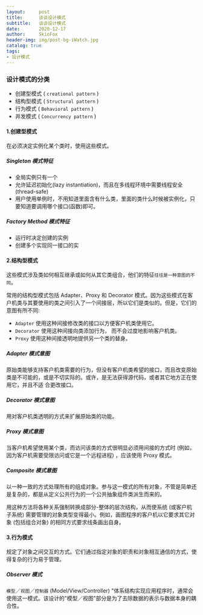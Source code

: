 ```yaml
---
layout:     post
title:      谈谈设计模式
subtitle:   谈谈设计模式
date:       2020-12-17
author:     SkioFox
header-img: img/post-bg-iWatch.jpg
catalog: true
tags:
- 设计模式
---
```


### 设计模式的分类

* 创建型模式 ( `creational pattern` )
* 结构型模式 ( `Structural pattern` )
* 行为模式 ( `Behavioral pattern` )
* 并发模式 ( `Concurrency pattern` )

#### 1.创建型模式

在必须决定实例化某个类时，使用这些模式。

##### Singleton 模式特征

* 全局实例只有一个
* 允许延迟初始化(lazy instantiation)，而且在多线程环境中需要线程安全(thread-safe)
* 用户使用单例时，不用知道里面含有什么类，里面的类什么时候被实例化，只要知道要调用哪个接口(函数)即可。

##### Factory Method 模式特征

* 运行时决定创建的实例
* 创建多个实现同一接口的实

#### 2.结构型模式

这些模式涉及类如何相互继承或如何从其它类组合，他们的特征`往往是一种意图的不同`。

常用的结构型模式包括 Adapter、Proxy 和 Decorator 模式。因为这些模式在客户机类与其要使用的类之间引入了一个间接层，所以它们是类似的。但是，它们的意图有所不同:

* `Adapter` 使用这种间接修改类的接口以方便客户机类使用它。
* `Decorator` 使用这种间接向类添加行为， 而不会过度地影响客户机类。
* `Proxy` 使用这种间接透明地提供另一个类的替身。

##### Adapter 模式意图

原始类能够支持客户机类需要的行为，但没有客户机类希望的接口，而且改变原始类是不可能的，或是不切实际的。或许，是无法获得源代码，或者其它地方正在使用它，并且不适 合更改接口。

##### Decorator 模式意图

用对客户机类透明的方式来扩展原始类的功能。

##### Proxy 模式意图

当客户机希望使用某个类，而访问该类的方式很明显必须用间接的方式时 (例如，因为客户机需要受限访问或它是一个远程进程) ，应该使用 Proxy 模式。

##### Composite 模式意图

以一种一致的方式处理所有的组成对象。参与这一模式的所有对象，不管是简单还是复杂的，都是从定义公共行为的一个公共抽象组件类派生而来的。

用这种方法将各种关系强制转换成部分-整体的层次结构，从而使系统 (或客户机子系统) 需要管理的对象类型变得最小。例如，画图程序的客户机以它要求其它对象 (包括组合对象) 的相同方式要求线条画出自身。

#### 3.行为模式

规定了对象之间交互的方式。它们通过指定对象的职责和对象相互通信的方式，使得复杂的行为易于管理。

##### Observer 模式

`模型`／`视图`／`控制器` (Model/View/Controller) "体系结构实现应用程序时，通常会使用这一模式。该设计的"模型／视图"部分是为了去除数据的表示与数据本身的耦合性。
